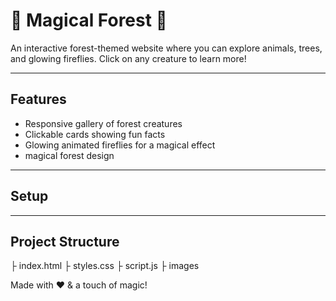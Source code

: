 # 🌲 Magical Forest 🌲

An interactive forest-themed website where you can explore animals, trees, and glowing fireflies. Click on any creature to learn more!  

---

## Features

- Responsive gallery of forest creatures  
- Clickable cards showing fun facts  
- Glowing animated fireflies for a magical effect  
- magical forest design  

---


## Setup



---


## Project Structure

├ index.html
├ styles.css
├ script.js
├ images
    

Made with ❤️ & a touch of magic!
